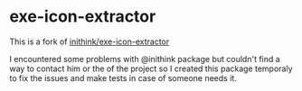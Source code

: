 # exe-icon-extractor

This is a fork of [inithink/exe-icon-extractor](https://www.npmjs.com/package/@inithink/exe-icon-extractor)

I encountered some problems with @inithink package but couldn't find a way to contact him or the of the project so I created this package temporaly to fix the issues and make tests in case of someone needs it.